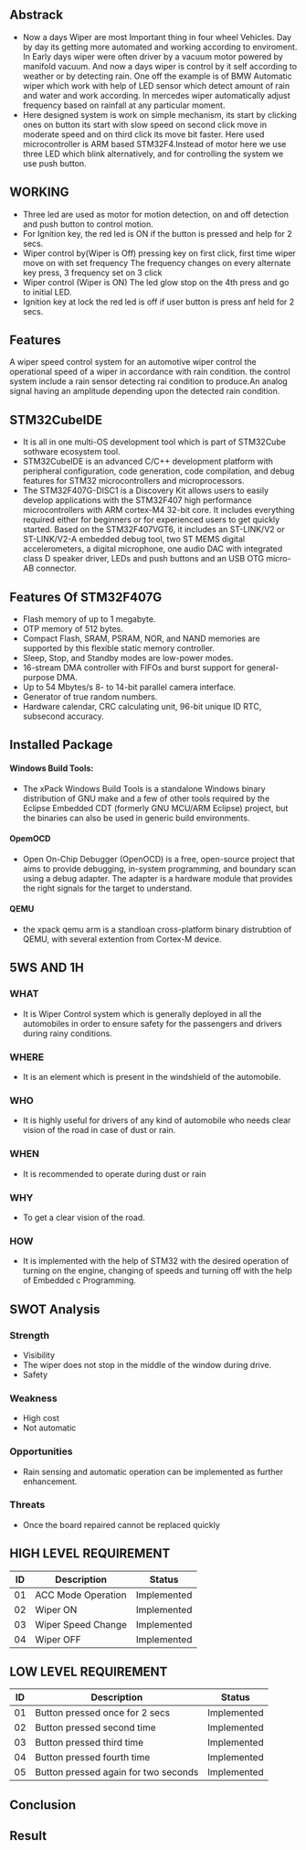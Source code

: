 ## Abstrack 
* Now a days Wiper are most Important thing in four wheel Vehicles. Day by day its getting more automated and working according to  enviroment. In Early days wiper were often driver by a vacuum motor powered by manifold vacuum. And now a days wiper is control by it self according to weather or by detecting rain. One off the example is of BMW Automatic wiper which work with help of LED sensor which detect amount of rain and water and work according. In mercedes wiper automatically adjust frequency based on rainfall at any particular moment.
* Here designed system is work on simple mechanism, its start by clicking ones on button its start with slow speed on second click move in moderate speed and on third click its move bit faster. Here used microcontroller is ARM based STM32F4.Instead of motor here we use three LED which blink alternatively, and for controlling the system we use push button.

## WORKING

* Three led are used as motor for motion detection, on and off detection and push button to control motion. 
* For Ignition key, the red led is ON if the button is pressed and help for 2 secs.
*  Wiper control by(Wiper is Off) pressing key on first click, first  time wiper move on with set frequency The frequency changes on every alternate key press, 3 frequency set on 3 click
* Wiper control (Wiper is ON) The led glow stop on the 4th press and go to initial LED.
* Ignition key at lock the red led is off if user button is press anf held for 2 secs.

## Features
A wiper speed control system for an automotive wiper control the operational speed of a wiper in accordance with rain condition. the control system include a rain sensor detecting rai condition to produce.An analog signal having an amplitude depending upon the detected rain condition.

## STM32CubeIDE 
* It is all in one multi-OS development tool which is part of STM32Cube sothware ecosystem tool.
*  STM32CubeIDE is an advanced C/C++ development platform with peripheral configuration, code generation, code compilation, and debug features for STM32 microcontrollers and microprocessors.
* The STM32F407G-DISC1 is a Discovery Kit allows users to easily develop applications with the STM32F407 high performance microcontrollers with ARM cortex-M4 32-bit core. It includes everything required either for beginners or for experienced users to get quickly started. Based on the STM32F407VGT6, it includes an ST-LINK/V2 or ST-LINK/V2-A embedded debug tool, two ST MEMS digital accelerometers, a digital microphone, one audio DAC with integrated class D speaker driver, LEDs and push buttons and an USB OTG micro-AB connector.

## Features Of STM32F407G
* Flash memory of up to 1 megabyte.
* OTP memory of 512 bytes.
* Compact Flash, SRAM, PSRAM, NOR, and NAND memories are supported by this flexible static memory controller.
* Sleep, Stop, and Standby modes are low-power modes.
* 16-stream DMA controller with FIFOs and burst support for general-purpose DMA.
* Up to 54 Mbytes/s 8- to 14-bit parallel camera interface.
* Generator of true random numbers.
* Hardware calendar, CRC calculating unit, 96-bit unique ID RTC, subsecond accuracy.
## Installed Package

#### Windows Build Tools:
* The xPack Windows Build Tools is a standalone Windows binary distribution of GNU make and a few of other tools required by the Eclipse Embedded CDT (formerly GNU MCU/ARM Eclipse) project, but the binaries can also be used in generic build environments.
#### OpemOCD 
* Open On-Chip Debugger (OpenOCD) is a free, open-source project that aims to provide debugging, in-system programming, and boundary scan using a debug adapter. The adapter is a hardware module that provides the right signals for the target to understand.
#### QEMU 
* the xpack qemu arm is a standloan cross-platform binary distrubtion of QEMU, with several extention from Cortex-M device.

##  5WS AND 1H
### WHAT
* It is Wiper Control system which is generally deployed in all the automobiles in order to ensure safety for the passengers and drivers during rainy conditions.

### WHERE
* It is an element which is present in the windshield of the automobile.

### WHO
* It is highly useful for drivers of any kind of automobile who needs clear vision of the road in case of dust or rain.

### WHEN
* It is recommended to operate during dust or rain

### WHY
* To get a clear vision of the road.

### HOW
* It is implemented with the help of STM32 with the desired operation of turning on the engine, changing of speeds and turning off with the help of Embedded c Programming.

## SWOT Analysis

### Strength
* Visibility
* The wiper does not stop in the middle of the window during drive.
* Safety
### Weakness
* High cost
* Not automatic
### Opportunities
* Rain sensing and automatic operation can be implemented as further enhancement.
### Threats
* Once the board repaired cannot be replaced quickly

## HIGH LEVEL REQUIREMENT

|  ID |  Description           | Status      |
|-----|------------------------|-------------|
|  01 |  ACC Mode Operation    | Implemented |
|  02 |  Wiper ON              | Implemented |
|  03 |  	Wiper Speed Change | Implemented |
|  04 |  Wiper OFF             | Implemented |

## LOW LEVEL REQUIREMENT

|  ID |  Description                          | Status      |
|-----|---------------------------------------|-------------|
|  01 |  Button pressed once for 2 secs       | Implemented |
|  02 |  Button pressed second time           | Implemented |
|  03 |  Button pressed third time            | Implemented |
|  04 |  Button pressed fourth time           | Implemented |
|  05 |  Button pressed again for two seconds | Implemented |

## Conclusion 

## Result 
